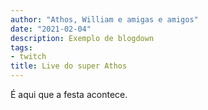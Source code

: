 ```yaml
---
author: "Athos, William e amigas e amigos"
date: "2021-02-04"
description: Exemplo de blogdown
tags:
- twitch
title: Live do super Athos
---
```


É aqui que a festa acontece.
